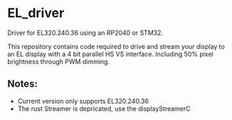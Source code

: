 # EL_driver
Driver for EL320.240.36 using an RP2040 or STM32.

This repository contains code required to drive and stream your display to an EL display with a 4 bit parallel HS VS interface. Including 50% pixel brightness through PWM dimming.

## Notes:
* Current version only supports EL320.240.36
* The rust Streamer is depricated, use the displayStreamerC
